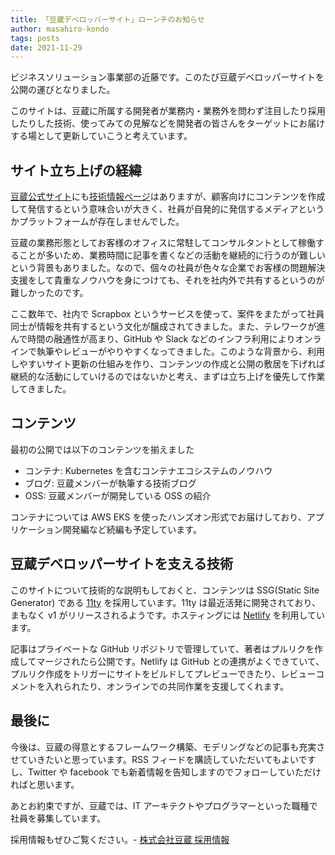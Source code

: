 ```yaml
---
title: 「豆蔵デベロッパーサイト」ローンチのお知らせ
author: masahiro-kondo
tags: posts
date: 2021-11-29
---
```


ビジネスソリューション事業部の近藤です。このたび豆蔵デベロッパーサイトを公開の運びとなりました。

このサイトは、豆蔵に所属する開発者が業務内・業務外を問わず注目したり採用したりした技術、使ってみての見解などを開発者の皆さんをターゲットにお届けする場として更新していこうと考えています。

## サイト立ち上げの経緯
[豆蔵公式サイト](https://www.mamezou.com/)にも[技術情報ページ](https://www.mamezou.com/techinfo)はありますが、顧客向けにコンテンツを作成して発信するという意味合いが大きく、社員が自発的に発信するメディアというかプラットフォームが存在しませんでした。

豆蔵の業務形態としてお客様のオフィスに常駐してコンサルタントとして稼働することが多いため、業務時間に記事を書くなどの活動を継続的に行うのが難しいという背景もありました。なので、個々の社員が色々な企業でお客様の問題解決支援をして貴重なノウハウを身につけても、それを社内外で共有するというのが難しかったのです。

ここ数年で、社内で Scrapbox というサービスを使って、案件をまたがって社員同士が情報を共有するという文化が醸成されてきました。また、テレワークが進んで時間の融通性が高まり、GitHub や Slack などのインフラ利用によりオンラインで執筆やレビューがやりやすくなってきました。このような背景から、利用しやすいサイト更新の仕組みを作り、コンテンツの作成と公開の敷居を下げれば継続的な活動にしていけるのではないかと考え、まずは立ち上げを優先して作業してきました。

## コンテンツ

最初の公開では以下のコンテンツを揃えました

- コンテナ: Kubernetes を含むコンテナエコシステムのノウハウ
- ブログ: 豆蔵メンバーが執筆する技術ブログ
- OSS: 豆蔵メンバーが開発している OSS の紹介

コンテナについては AWS EKS を使ったハンズオン形式でお届けしており、アプリケーション開発編など続編も予定しています。

## 豆蔵デベロッパーサイトを支える技術

このサイトについて技術的な説明もしておくと、コンテンツは SSG(Static Site Generator) である [11ty](https://www.11ty.dev) を採用しています。11ty は最近活発に開発されており、まもなく v1 がリリースされるようです。ホスティングには [Netlify](https://www.netlify.com/) を利用しています。

記事はプライベートな GitHub リポジトリで管理していて、著者はプルリクを作成してマージされたら公開です。Netlify は GitHub との連携がよくできていて、プルリク作成をトリガーにサイトをビルドしてプレビューできたり、レビューコメントを入れられたり、オンラインでの共同作業を支援してくれます。

## 最後に

今後は、豆蔵の得意とするフレームワーク構築、モデリングなどの記事も充実させていきたいと思っています。RSS フィードを購読していただいてもよいですし、Twitter や facebook でも新着情報を告知しますのでフォローしていただければと思います。

あとお約束ですが、豆蔵では、IT アーキテクトやプログラマーといった職種で社員を募集しています。

採用情報もぜひご覧ください。- [株式会社豆蔵 採用情報](https://hrmos.co/pages/mamezou-recruit)
